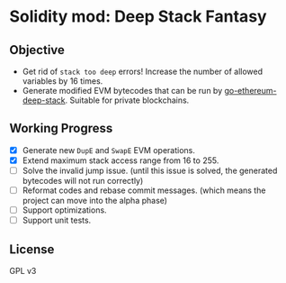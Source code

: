 # Solidity mod: Deep Stack Fantasy

## Objective
- Get rid of `stack too deep` errors! Increase the number of allowed variables by 16 times.
- Generate modified EVM bytecodes that can be run by [go-ethereum-deep-stack](https://github.com/deep-stack-fantasy/go-ethereum-deep-stack). Suitable for private blockchains.

## Working Progress
- [x] Generate new `DupE` and `SwapE` EVM operations.
- [x] Extend maximum stack access range from 16 to 255.
- [ ] Solve the invalid jump issue. (until this issue is solved, the generated bytecodes will not run correctly)
- [ ] Reformat codes and rebase commit messages. (which means the project can move into the alpha phase)
- [ ] Support optimizations.
- [ ] Support unit tests.

## License
GPL v3
